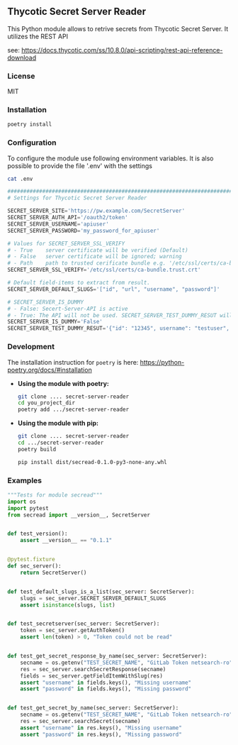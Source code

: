 ## Thycotic Secret Server Reader

This Python module allows to retrive secrets from Thycotic Secret Server.
It utilizes the REST API

see:
<https://docs.thycotic.com/ss/10.8.0/api-scripting/rest-api-reference-download>

### License

MIT

### Installation

```bash
poetry install
```

### Configuration

To configure the module use following environment variables. It is also possible
to provide the file '.env' with the settings

```bash
cat .env
```

```python
#############################################################################
# Settings for Thycotic Secret Server Reader

SECRET_SERVER_SITE='https://pw.example.com/SecretServer'
SECRET_SERVER_AUTH_API='/oauth2/token'
SECRET_SERVER_USERNAME='apiuser'
SECRET_SERVER_PASSWORD='my_password_for_apiuser'

# Values for SECRET_SERVER_SSL_VERIFY
# - True    server certificate will be verified (Default)
# - False   server certificate will be ignored; warning
# - Path    path to trusted cerificate bundle e.g. '/etc/ssl/certs/ca-bundle.trust.crt'
SECRET_SERVER_SSL_VERIFY='/etc/ssl/certs/ca-bundle.trust.crt'

# Default field-items to extract from result.
SECRET_SERVER_DEFAULT_SLUGS='["id", "url", "username", "password"]'

# SECRET_SERVER_IS_DUMMY 
# - False: Secert-Server-API is active
# - True: The API will not be used. SECRET_SERVER_TEST_DUMMY_RESUT will be returned
SECRET_SERVER_IS_DUMMY='False'
SECRET_SERVER_TEST_DUMMY_RESUT='{"id": "12345", username": "testuser", "password": "testpassword", "url": "https://localhost/SecretServer"}'
```

### Development

The installation instruction for `poetry` is here: <https://python-poetry.org/docs/#installation>

- **Using the module with poetry:**

    ```bash
    git clone .... secret-server-reader
    cd you_project_dir
    poetry add .../secret-server-reader
    ```

- **Using the module with pip:**

    ```bash
    git clone .... secret-server-reader
    cd .../secret-server-reader
    poetry build

    pip install dist/secread-0.1.0-py3-none-any.whl
    ```

### Examples

```python
"""Tests for module secread"""
import os
import pytest
from secread import __version__, SecretServer


def test_version():
    assert __version__ == "0.1.1"


@pytest.fixture
def sec_server():
    return SecretServer()


def test_default_slugs_is_a_list(sec_server: SecretServer):
    slugs = sec_server.SECRET_SERVER_DEFAULT_SLUGS
    assert isinstance(slugs, list)


def test_secretserver(sec_server: SecretServer):
    token = sec_server.getAuthToken()
    assert len(token) > 0, "Token could not be read"


def test_get_secret_response_by_name(sec_server: SecretServer):
    secname = os.getenv("TEST_SECRET_NAME", "GitLab Token netsearch-ro")
    res = sec_server.searchSecretResponse(secname)
    fields = sec_server.getFieldItemWithSlug(res)
    assert "username" in fields.keys(), "Missing username"
    assert "password" in fields.keys(), "Missing password"


def test_get_secret_by_name(sec_server: SecretServer):
    secname = os.getenv("TEST_SECRET_NAME", "GitLab Token netsearch-ro")
    res = sec_server.searchSecret(secname)
    assert "username" in res.keys(), "Missing username"
    assert "password" in res.keys(), "Missing password"

```

